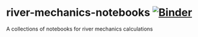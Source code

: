 # river-mechanics-notebooks [![Binder](https://mybinder.org/badge_logo.svg)](https://mybinder.org/v2/gh/erdc/river-mechanics-notebooks/master)
A collections of notebooks for river mechanics calculations
